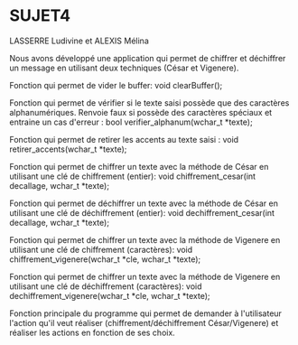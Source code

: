 # SUJET4
LASSERRE Ludivine et ALEXIS Mélina

Nous avons développé une application qui permet de chiffrer et déchiffrer un message en utilisant deux techniques (César et Vigenere).

Fonction qui permet de vider le buffer: 
void clearBuffer();

Fonction qui permet de vérifier si le texte saisi possède que des caractères alphanumériques. Renvoie faux si possède des caractères spéciaux et entraine un cas d'erreur :
bool verifier_alphanum(wchar_t *texte);

Fonction qui permet de retirer les accents au texte saisi :
void retirer_accents(wchar_t *texte);

Fonction qui permet de chiffrer un texte avec la méthode de César en utilisant une clé de chiffrement (entier):
void chiffrement_cesar(int decallage, wchar_t *texte);

Fonction qui permet de déchiffrer un texte avec la méthode de César en utilisant une clé de déchiffrement (entier):
void dechiffrement_cesar(int decallage, wchar_t *texte);

Fonction qui permet de chiffrer un texte avec la méthode de Vigenere en utilisant une clé de chiffrement (caractères):
void chiffrement_vigenere(wchar_t *cle, wchar_t *texte);

Fonction qui permet de chiffrer un texte avec la méthode de Vigenere en utilisant une clé de déchiffrement (caractères):
void dechiffrement_vigenere(wchar_t *cle, wchar_t *texte);

Fonction principale du programme qui permet de demander à l'utilisateur l'action qu'il veut réaliser (chiffrement/déchiffrement César/Vigenere) et réaliser les actions en fonction de ses choix. 
